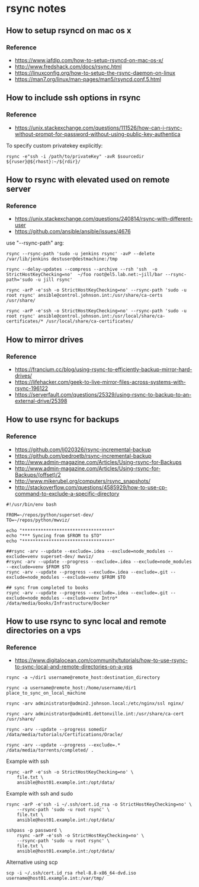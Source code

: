 
# rsync notes

## How to setup rsyncd on mac os x

### Reference
* https://www.jafdip.com/how-to-setup-rsyncd-on-mac-os-x/
* http://www.fredshack.com/docs/rsync.html
* https://linuxconfig.org/how-to-setup-the-rsync-daemon-on-linux
* https://man7.org/linux/man-pages/man5/rsyncd.conf.5.html

## How to include ssh options in rsync

### Reference
* https://unix.stackexchange.com/questions/111526/how-can-i-rsync-without-prompt-for-password-without-using-public-key-authentica

To specify custom privatekey explicitly:

```shell
rsync -e"ssh -i /path/to/privateKey" -avR $sourcedir ${ruser}@${rhost}:~/${rdir}/
```

## How to rsync with elevated used on remote server

### Reference
* https://unix.stackexchange.com/questions/240814/rsync-with-different-user
* https://github.com/ansible/ansible/issues/4676

use "--rsync-path" arg:

```shell
rsync --rsync-path 'sudo -u jenkins rsync' -avP --delete /var/lib/jenkins destuser@destmachine:/tmp

rsync --delay-updates --compress --archive --rsh 'ssh  -o StrictHostKeyChecking=no'  ~/foo root@el5.lab.net:~jill/bar --rsync-path='sudo -u jill rsync'

rsync -arP -e'ssh -o StrictHostKeyChecking=no' --rsync-path 'sudo -u root rsync' ansible@control.johnson.int:/usr/share/ca-certs /usr/share/

rsync -arP -e'ssh -o StrictHostKeyChecking=no' --rsync-path 'sudo -u root rsync' ansible@control.johnson.int:/usr/local/share/ca-certificates/* /usr/local/share/ca-certificates/

```


## How to mirror drives

### Reference
* https://francium.cc/blog/using-rsync-to-efficiently-backup-mirror-hard-drives/
* https://lifehacker.com/geek-to-live-mirror-files-across-systems-with-rsync-196122
* https://serverfault.com/questions/25329/using-rsync-to-backup-to-an-external-drive/25398

## How to use rsync for backups

### Reference
* https://github.com/lj020326/rsync-incremental-backup
* https://github.com/pedroetb/rsync-incremental-backup
* http://www.admin-magazine.com/Articles/Using-rsync-for-Backups
* http://www.admin-magazine.com/Articles/Using-rsync-for-Backups/(offset)/2
* http://www.mikerubel.org/computers/rsync_snapshots/
* http://stackoverflow.com/questions/4585929/how-to-use-cp-command-to-exclude-a-specific-directory

```shell
#!/usr/bin/env bash

FROM=~/repos/python/superset-dev/
TO=~/repos/python/mwviz/

echo "**********************************"
echo "*** Syncing from $FROM to $TO"
echo "**********************************"

##rsync -arv --update --exclude=.idea --exclude=node_modules --exclude=venv superset-dev/ mwviz/
#rsync -arv --update --progress --exclude=.idea --exclude=node_modules --exclude=venv $FROM $TO
rsync -arv --update --progress --exclude=.idea --exclude=.git --exclude=node_modules --exclude=venv $FROM $TO

## sync from completed to books
rsync -arv --update --progress --exclude=.idea --exclude=.git --exclude=node_modules --exclude=venv Intro* /data/media/books/Infrastructure/Docker

```

## How to use rsync to sync local and remote directories on a vps

### Reference
* https://www.digitalocean.com/community/tutorials/how-to-use-rsync-to-sync-local-and-remote-directories-on-a-vps

```shell
rsync -a ~/dir1 username@remote_host:destination_directory

rsync -a username@remote_host:/home/username/dir1 place_to_sync_on_local_machine

rsync -arv administrator@admin2.johnson.local:/etc/nginx/ssl nginx/

rsync -arv administrator@admin01.dettonville.int:/usr/share/ca-cert /usr/share/

rsync -arv --update --progress somedir /data/media/tutorials/Certifications/Oracle/

rsync -arv --update --progress --exclude=.* /data/media/torrents/completed/ .

```

Example with ssh
```shell
rsync -arP -e'ssh -o StrictHostKeyChecking=no' \
    file.txt \
    ansible@host01.example.int:/opt/data/

```

Example with ssh and sudo
```shell
rsync -arP -e'ssh -i ~/.ssh/cert.id_rsa -o StrictHostKeyChecking=no' \
    --rsync-path 'sudo -u root rsync' \
    file.txt \
    ansible@host01.example.int:/opt/data/

```

```shell
sshpass -p password \
    rsync -arP -e'ssh -o StrictHostKeyChecking=no' \
    --rsync-path 'sudo -u root rsync' \
    file.txt \
    ansible@host01.example.int:/opt/data/

```

Alternative using scp
```shell
scp -i ~/.ssh/cert.id_rsa rhel-8.8-x86_64-dvd.iso username@host01.example.int:/var/tmp/
```

